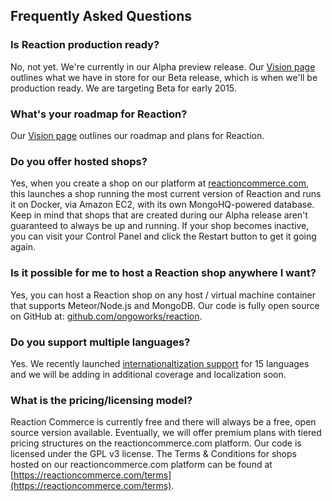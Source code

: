 ## Frequently Asked Questions

### Is Reaction production ready?

No, not yet. We're currently in our Alpha preview release. Our [Vision page](https://reactioncommerce.com/vision) outlines what we have in store for our Beta release, which is when we'll be production ready. We are targeting Beta for early 2015.

### What's your roadmap for Reaction?

Our [Vision page](https://reactioncommerce.com/vision) outlines our roadmap and plans for Reaction.

### Do you offer hosted shops?

Yes, when you create a shop on our platform at [reactioncommerce.com](https://reactioncommerce.com), this launches a shop running the most current version of Reaction and runs it on Docker, via Amazon EC2, with its own MongoHQ-powered database. Keep in mind that shops that are created during our Alpha release aren't guaranteed to always be up and running. If your shop becomes inactive, you can visit your Control Panel and click the Restart button to get it going again.

### Is it possible for me to host a Reaction shop anywhere I want?

Yes, you can host a Reaction shop on any host / virtual machine container that supports Meteor/Node.js and MongoDB. Our code is fully open source on GitHub at: [github.com/ongoworks/reaction](https://github.com/ongoworks/reaction).

### Do you support multiple languages?

Yes. We recently launched [internationaltization support](https://github.com/ongoworks/reaction-core/blob/master/docs/i18n.md) for 15 languages and we will be adding in additional coverage and localization soon.

### What is the pricing/licensing model?

Reaction Commerce is currently free and there will always be a free, open source version available. Eventually, we will offer premium plans with tiered pricing structures on the reactioncommerce.com platform. Our code is licensed under the GPL v3 license. The Terms & Conditions for shops hosted on our reactioncommerce.com platform can be found at [https://reactioncommerce.com/terms](https://reactioncommerce.com/terms).
